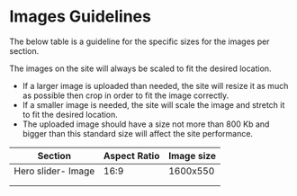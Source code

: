 # Images Guidelines

The below table is a guideline for the specific sizes for the images per section.

The images on the site will always be scaled to fit the desired location.

* If a larger image is uploaded than needed, the site will resize it as much as possible then crop in order to fit the image correctly.
* If a smaller image is needed, the site will scale the image and stretch it to fit the desired location.
* The uploaded image should have a size not more than 800 Kb and bigger than this standard size will affect the site performance.

| Section            | Aspect Ratio | Image size |
| ------------------ | ------------ | ---------- |
| Hero slider- Image | 16:9         | 1600x550   |
|                    |              |            |
|                    |              |            |
